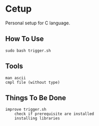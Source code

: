 # Cetup
Personal setup for C language.

## How To Use
```
sudo bash trigger.sh
```

## Tools
```
man ascii
cmpl file (without type)
```

## Things To Be Done
```
improve trigger.sh
    check if prerequisite are installed
    installing libraries
```
